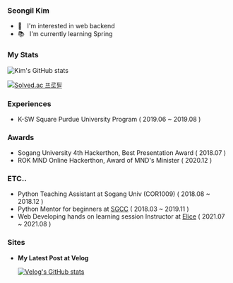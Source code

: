 ### Seongil Kim

- 👀 &nbsp;&nbsp;I'm interested in web backend  
- 📚 &nbsp;&nbsp;I'm currently learning Spring 

### My Stats
 
![Kim's GitHub stats](https://github-readme-stats.vercel.app/api?username=kshired&show_icons=true&theme=radical)


[![Solved.ac
프로필](http://mazassumnida.wtf/api/v2/generate_badge?boj=python4)](https://solved.ac/python4)

### Experiences
- K-SW Square Purdue University Program ( 2019.06 ~ 2019.08 )

### Awards
- Sogang University 4th Hackerthon, Best Presentation Award ( 2018.07 )
- ROK MND Online Hackerthon, Award of MND's Minister ( 2020.12 )

### ETC..
- Python Teaching Assistant at Sogang Univ (COR1009)  ( 2018.08 ~ 2018.12 )
- Python Mentor for beginners at [SGCC](http://sgcc.me) ( 2018.03 ~ 2019.11 )
- Web Developing hands on learning session Instructor at [Elice](https://elicetrack.oopy.io/) ( 2021.07 ~ 2021.08 ) 

### Sites
- **My Latest Post at Velog**

  [![Velog's GitHub stats](https://velog-readme-stats.vercel.app/api?name=kshired&color=dark)](https://velog-readme-stats.vercel.app/api/redirect?name=kshired)
